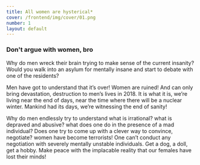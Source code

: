 ```yaml
---
title: All women are hysterical*
cover: /frontend/img/cover/01.png
number: 1
layout: default
---
```


### Don't argue with women, bro

Why do men wreck their brain trying to make sense of the current insanity? Would you walk into an asylum for mentally insane and start to debate with one of the residents?

Men have got to understand that it’s over! Women are ruined! And can only bring devastation, destruction to men’s lives in 2018. It is what it is, we’re living near the end of days, near the time where there will be a nuclear winter. Mankind had its days, we’re witnessing the end of sanity!

Why do men endlessly try to understand what is irrational? what is depraved and abusive? what does one do in the presence of a mad individual? Does one try to come up with a clever way to convince, negotiate? women have become terrorists! One can’t conduct any negotiation with severely mentally unstable individuals. Get a dog, a doll, get a hobby. Make peace with the implacable reality that our females have lost their minds!


